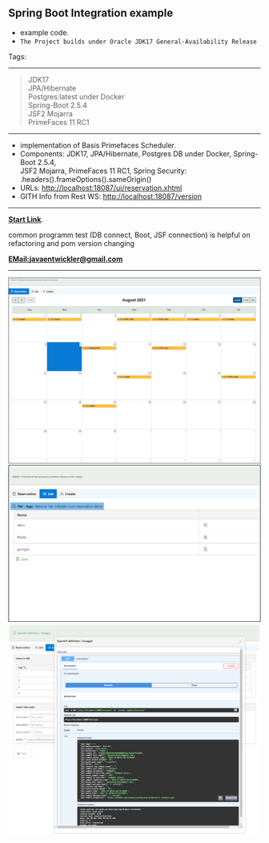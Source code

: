 ## Spring Boot Integration example

- example code.
- `The Project builds under Oracle JDK17 General-Availability Release`

Tags:
****
> JDK17 <br>
> JPA/Hibernate <br>
> Postgres:latest under Docker<br>
> Spring-Boot 2.5.4<br>
> JSF2 Mojarra <br>
> PrimeFaces 11 RC1<br>
***
- implementation of Basis Primefaces Scheduler.
- Components: JDK17, JPA/Hibernate, Postgres DB under Docker, Spring-Boot 2.5.4, <br> JSF2 Mojarra, PrimeFaces 11 RC1, Spring Security: .headers().frameOptions().sameOrigin()
- URLs: [http://localhost:18087/ui/reservation.xhtml](http://localhost:18087/ui/reservation.xhtml)
- GITH Info from Rest WS: [http://localhost:18087/version](http://localhost:18087/version)
***
**[Start Link](http://localhost:18087/ui/reservation.xhtml)**.

common programm test (DB connect, Boot, JSF connection) is helpful on <br>
refactoring and pom version changing

**[EMail:javaentwickler@gmail.com](mailto://javaentwickler@gmail.com)**
***
![image1](doc/reservation.png "Image #1")
![image1](doc/list.png "Image #2")
![image1](doc/cewate.png "Image #3")
